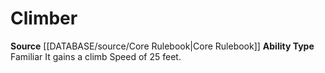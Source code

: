 ﻿---
ability_type: Familiar
id: '3'
name: Climber
rarity: Common
source: '[[DATABASE/source/Core Rulebook|Core Rulebook]]'
type: Familiar Ability

---
# Climber

**Source** [[DATABASE/source/Core Rulebook|Core Rulebook]] 
**Ability Type** Familiar
It gains a climb Speed of 25 feet.